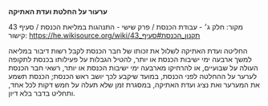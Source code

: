 **ערעור על החלטת ועדת האתיקה**

מקור: חלק ג׳ - עבודת הכנסת / פרק שישי - התנהגות במליאת הכנסת / סעיף 43
קישור: https://he.wikisource.org/wiki/תקנון_הכנסת#סעיף_43

החליטה ועדת האתיקה לשלול את זכותו של חבר הכנסת לקבל רשות דיבור במליאה למשך ארבעה ימי ישיבות הכנסת או יותר, להטיל הגבלות על פעילותו בכנסת לתקופה העולה על שבועיים, או להרחיקו מארבעה ימי ישיבות הכנסת או יותר, רשאי חבר הכנסת לערער על ההחלטה לפני הכנסת, במועד שיקבע לכך יושב ראש הכנסת; הכנסת תשמע את המערער ואת נציג ועדת האתיקה, במסגרת זמן שלא תעלה על חמש דקות לכל אחד, ותחליט בדבר בלא דיון.